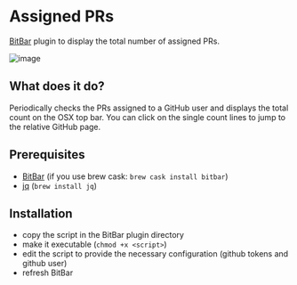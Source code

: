 # Assigned PRs

[BitBar](https://github.com/matryer/bitbar) plugin to display the total number of assigned PRs.

![image](https://cloud.githubusercontent.com/assets/691940/15679512/74f2e48e-2752-11e6-97bb-e4ece9dd7d76.png)

## What does it do?
Periodically checks the PRs assigned to a GitHub user and displays the total count on the OSX top bar.
You can click on the single count lines to jump to the relative GitHub page.

## Prerequisites
- [BitBar](https://github.com/matryer/bitbar) (if you use brew cask: `brew cask install bitbar`)
- [jq](https://stedolan.github.io/jq/) (`brew install jq`)

## Installation
- copy the script in the BitBar plugin directory
- make it executable (`chmod +x <script>`)
- edit the script to provide the necessary configuration (github tokens and github user)
- refresh BitBar
